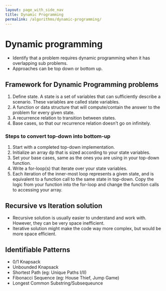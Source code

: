 ```yaml
---
layout: page_with_side_nav
title: Dynamic Programming
permalink: /algorithms/dynamic-programming/
---
```


# Dynamic programming 
- Identify that a problem requires dynamic programming when it has overlapping sub problems.
- Approaches can be top down or bottom up.

## Framework for Dynamic Programming problems
1. Define state. A state is a set of variables that can sufficiently describe a scenario. These variables
are called state variables.
2. A function or data structure that will compute/contain the answer to the problem for every given state.
3. A recurrence relation to transition between states.
4. Base cases, so that our recurrence relation doesn't go on infinitely.

### Steps to convert top-down into bottom-up
1. Start with a completed top-down implementation.
2. Initialize an array dp that is sized according to your state variables.
3. Set your base cases, same as the ones you are using in your top-down function. 
4. Write a for-loop(s) that iterate over your state variables. 
5. Each iteration of the inner-most loop represents a given state, and is equivalent to a function 
call to the same state in top-down. Copy the logic from your function into the for-loop and change 
the function calls to accessing your array. 

## Recursive vs Iteration solution
- Recursive solution is usually easier to understand and work with. However, they can be very space inefficient.
- Iterative solution might make the code way more complex, but would be more space efficient.  

## Identifiable Patterns 
- 0/1 Knapsack
- Unbounded Knapsack
- Shortest Path (eg: Unique Paths I/II)
- Fibonacci Sequence (eg: House Thief, Jump Game)
- Longest Common Substring/Subsequeunce
